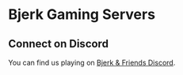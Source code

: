 # Bjerk Gaming Servers

## Connect on Discord

You can find us playing on
[Bjerk & Friends Discord](https://discord.gg/SXMpgmPq5F).
